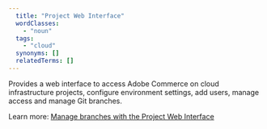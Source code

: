 ```yaml
---
  title: "Project Web Interface"
  wordClasses:
    - "noun"
  tags:
    - "cloud"
  synonyms: []
  relatedTerms: []
---
```

Provides a web interface to access Adobe Commerce on cloud infrastructure projects, configure environment settings, add users, manage access and manage Git branches.

Learn more: [Manage branches with the Project Web Interface](https://devdocs.magento.com/cloud/project/project-webint-branch.html)
